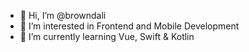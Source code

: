 - 👋 Hi, I’m @browndali
- 👀 I’m interested in Frontend and Mobile Development
- 🌱 I’m currently learning Vue, Swift & Kotlin

<!---
browndali/browndali is a ✨ special ✨ repository because its `README.md` (this file) appears on your GitHub profile.
You can click the Preview link to take a look at your changes.
--->
